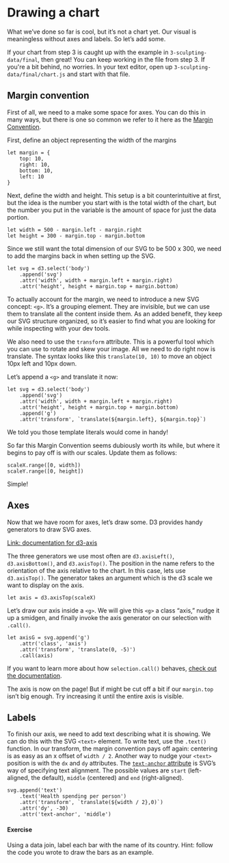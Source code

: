 # Drawing a chart

What we’ve done so far is cool, but it’s not a chart yet. Our visual is meaningless without axes and labels. So let’s add some.

If your chart from step 3 is caught up with the example in `3-sculpting-data/final`, then great! You can keep working in the file from step 3. If you're a bit behind, no worries. In your text editor, open up `3-sculpting-data/final/chart.js` and start with that file.

## Margin convention

First of all, we need to a make some space for axes. You can do this in many ways, but there is one so common we refer to it here as the [Margin Convention](https://bl.ocks.org/mbostock/3019563).

First, define an object representing the width of the margins

	let margin = {
		top: 10,
		right: 10,
		bottom: 10,
		left: 10
	}

Next, define the width and height. This setup is a bit counterintuitive at first, but the idea is the number you start with is the total width of the chart, but the number you put in the variable is the amount of space for just the data portion.

	let width = 500 - margin.left - margin.right
	let height = 300 - margin.top - margin.bottom

Since we still want the total dimension of our SVG to be 500 x 300, we need to add the margins back in when setting up the SVG.

	let svg = d3.select('body')
		.append('svg')
		.attr('width', width + margin.left + margin.right)
		.attr('height', height + margin.top + margin.bottom)

To actually account for the margin, we need to introduce a new SVG concept: `<g>`. It’s a grouping element. They are invisible, but we can use them to translate all the content inside them. As an added benefit, they keep our SVG structure organized, so it’s easier to find what you are looking for while inspecting with your dev tools. 

We also need to use the `transform` attribute. This is a powerful tool which you can use to rotate and skew your image. All we need to do right now is translate. The syntax looks like this `translate(10, 10)` to move an object 10px left and 10px down.

Let’s append a `<g>` and translate it now:

	let svg = d3.select('body')
		.append('svg')
		.attr('width', width + margin.left + margin.right)
		.attr('height', height + margin.top + margin.bottom)
		.append('g')
		.attr('transform', `translate(${margin.left}, ${margin.top}`)

We told you those template literals would come in handy!

So far this Margin Convention seems dubiously worth its while, but where it begins to pay off is with our scales. Update them as follows:

	scaleX.range([0, width])
	scaleY.range([0, height])

Simple!

## Axes

Now that we have room for axes, let’s draw some. D3 provides handy generators to draw SVG axes.

[Link: documentation for d3-axis][1]

The three generators we use most often are `d3.axisLeft()`, `d3.axisBottom()`, and `d3.axisTop()`. The position in the name refers to the orientation of the axis relative to the chart. In this case, lets use `d3.axisTop()`. The generator takes an argument which is the d3 scale we want to display on the axis.

	let axis = d3.axisTop(scaleX)

Let’s draw our axis inside a `<g>`. We will give this `<g>` a class “axis,” nudge it up a smidgen, and finally invoke the axis generator on our selection with `.call()`.

	let axisG = svg.append('g')
		.attr('class', 'axis')
	    .attr('transform', 'translate(0, -5)')
	    .call(axis)

If you want to learn more about how `selection.call()` behaves, [check out the documentation][2].

The axis is now on the page! But if might be cut off a bit if our `margin.top` isn’t big enough. Try increasing it until the entire axis is visible.

## Labels

To finish our axis, we need to add text describing what it is showing. We can do this with the SVG `<text>` element. To write text, use the `.text()` function. In our transform, the margin convention pays off again: centering is as easy as an x offset of `width / 2`. Another way to nudge your `<text>` position is with the `dx` and `dy` attributes. The [`text-anchor` attribute][3] is SVG’s way of specifying text alignment. The possible values are `start` (left-aligned, the default), `middle` (centered) and `end` (right-aligned).

	svg.append('text')
	    .text('Health spending per person')
	    .attr('transform', `translate(${width / 2},0)`)
		.attr('dy', -30)
	    .attr('text-anchor', 'middle')

#### Exercise
Using a data join, label each bar with the name of its country. Hint: follow the code you wrote to draw the bars as an example.

[1]:	https://github.com/d3/d3-axis
[2]:	https://github.com/d3/d3-selection#selection_call
[3]:	https://developer.mozilla.org/en-US/docs/Web/SVG/Attribute/text-anchor